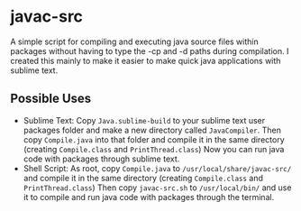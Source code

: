 # javac-src
A simple script for compiling and executing java source files within packages without having to type the -cp and -d paths during compilation. I created this mainly to make it easier to make quick java applications with sublime text.

## Possible Uses
* Sublime Text: Copy `Java.sublime-build` to your sublime text user packages folder and make a new directory called `JavaCompiler`. Then copy `Compile.java` into that folder and compile it in the same directory (creating `Compile.class` and `PrintThread.class`) Now you can run java code with packages through sublime text.
* Shell Script: As root, copy `Compile.java` to `/usr/local/share/javac-src/` and compile it in the same directory (creating `Compile.class` and `PrintThread.class`) Then copy `javac-src.sh` to `/usr/local/bin/` and use it to compile and run java code with packages through the terminal.

